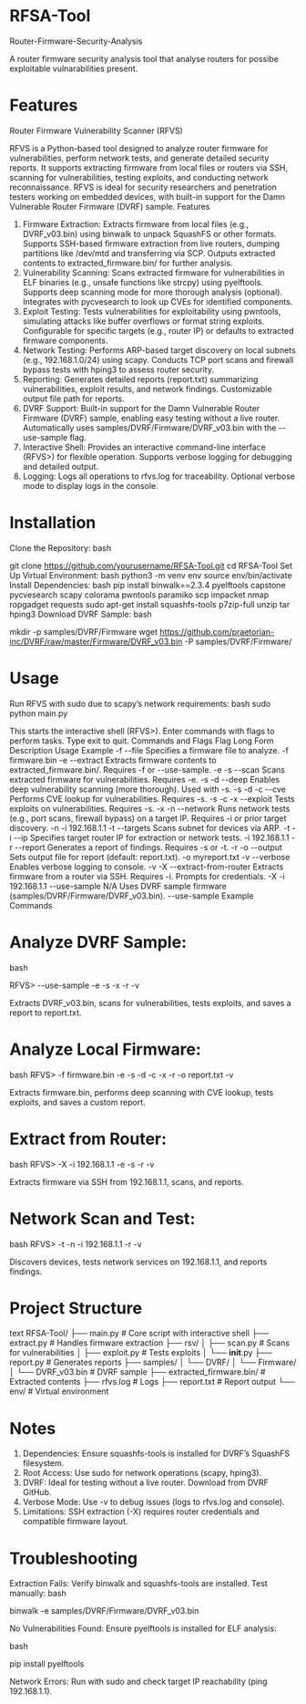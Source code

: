 # RFSA-Tool

Router-Firmware-Security-Analysis

A router firmware security analysis tool that analyse routers for possibe exploitable vulnarabilities present.

# Features

Router Firmware Vulnerability Scanner (RFVS)

RFVS is a Python-based tool designed to analyze router firmware for vulnerabilities, perform network tests, and generate detailed security reports. It supports extracting firmware from local files or routers via SSH, scanning for vulnerabilities, testing exploits, and conducting network reconnaissance. RFVS is ideal for security researchers and penetration testers working on embedded devices, with built-in support for the Damn Vulnerable Router Firmware (DVRF) sample.
Features

 1.  Firmware Extraction:
        Extracts firmware from local files (e.g., DVRF_v03.bin) using binwalk to unpack SquashFS or other formats.
        Supports SSH-based firmware extraction from live routers, dumping partitions like /dev/mtd and transferring via SCP.
        Outputs extracted contents to extracted_firmware.bin/ for further analysis.
  2. Vulnerability Scanning:
        Scans extracted firmware for vulnerabilities in ELF binaries (e.g., unsafe functions like strcpy) using pyelftools.
        Supports deep scanning mode for more thorough analysis (optional).
        Integrates with pycvesearch to look up CVEs for identified components.
  3. Exploit Testing:
        Tests vulnerabilities for exploitability using pwntools, simulating attacks like buffer overflows or format string exploits.
        Configurable for specific targets (e.g., router IP) or defaults to extracted firmware components.
  4. Network Testing:
        Performs ARP-based target discovery on local subnets (e.g., 192.168.1.0/24) using scapy.
        Conducts TCP port scans and firewall bypass tests with hping3 to assess router security.
  5. Reporting:
        Generates detailed reports (report.txt) summarizing vulnerabilities, exploit results, and network findings.
        Customizable output file path for reports.
  6. DVRF Support:
        Built-in support for the Damn Vulnerable Router Firmware (DVRF) sample, enabling easy testing without a live router.
        Automatically uses samples/DVRF/Firmware/DVRF_v03.bin with the --use-sample flag.
  7. Interactive Shell:
        Provides an interactive command-line interface (RFVS>) for flexible operation.
        Supports verbose logging for debugging and detailed output.
  8. Logging:
        Logs all operations to rfvs.log for traceability.
        Optional verbose mode to display logs in the console.

# Installation

  Clone the Repository:
  bash

git clone https://github.com/yourusername/RFSA-Tool.git
cd RFSA-Tool
Set Up Virtual Environment:
bash
python3 -m venv env
source env/bin/activate
Install Dependencies:
bash
pip install binwalk==2.3.4 pyelftools capstone pycvesearch scapy colorama pwntools paramiko scp impacket nmap ropgadget requests
sudo apt-get install squashfs-tools p7zip-full unzip tar hping3
Download DVRF Sample:
bash

  mkdir -p samples/DVRF/Firmware
  wget https://github.com/praetorian-inc/DVRF/raw/master/Firmware/DVRF_v03.bin -P samples/DVRF/Firmware/

# Usage

Run RFVS with sudo due to scapy’s network requirements:
bash
sudo python main.py

This starts the interactive shell (RFVS>). Enter commands with flags to perform tasks. Type exit to quit.
Commands and Flags
Flag	Long Form	Description	Usage Example
-f	--file	Specifies a firmware file to analyze.	-f firmware.bin
-e	--extract	Extracts firmware contents to extracted_firmware.bin/. Requires -f or --use-sample.	-e
-s	--scan	Scans extracted firmware for vulnerabilities. Requires -e.	-s
-d	--deep	Enables deep vulnerability scanning (more thorough). Used with -s.	-s -d
-c	--cve	Performs CVE lookup for vulnerabilities. Requires -s.	-s -c
-x	--exploit	Tests exploits on vulnerabilities. Requires -s.	-x
-n	--network	Runs network tests (e.g., port scans, firewall bypass) on a target IP. Requires -i or prior target discovery.	-n -i 192.168.1.1
-t	--targets	Scans subnet for devices via ARP.	-t
-i	--ip	Specifies target router IP for extraction or network tests.	-i 192.168.1.1
-r	--report	Generates a report of findings. Requires -s or -t.	-r
-o	--output	Sets output file for report (default: report.txt).	-o myreport.txt
-v	--verbose	Enables verbose logging to console.	-v
-X	--extract-from-router	Extracts firmware from a router via SSH. Requires -i. Prompts for credentials.	-X -i 192.168.1.1
--use-sample	N/A	Uses DVRF sample firmware (samples/DVRF/Firmware/DVRF_v03.bin).	--use-sample
Example Commands

  # Analyze DVRF Sample:
  bash

RFVS> --use-sample -e -s -x -r -v

  Extracts DVRF_v03.bin, scans for vulnerabilities, tests exploits, and saves a report to report.txt.

# Analyze Local Firmware:
bash
RFVS> -f firmware.bin -e -s -d -c -x -r -o report.txt -v

  Extracts firmware.bin, performs deep scanning with CVE lookup, tests exploits, and saves a custom report.

# Extract from Router:
bash
RFVS> -X -i 192.168.1.1 -e -s -r -v

  Extracts firmware via SSH from 192.168.1.1, scans, and reports.

# Network Scan and Test:
bash
RFVS> -t -n -i 192.168.1.1 -r -v

  Discovers devices, tests network services on 192.168.1.1, and reports findings.

# Project Structure
text
RFSA-Tool/
├── main.py              # Core script with interactive shell
├── extract.py           # Handles firmware extraction
├── rsv/
│   ├── scan.py         # Scans for vulnerabilities
│   ├── exploit.py      # Tests exploits
│   └── __init__.py
├── report.py            # Generates reports
├── samples/
│   └── DVRF/
│       └── Firmware/
│           └── DVRF_v03.bin  # DVRF sample
├── extracted_firmware.bin/  # Extracted contents
├── rfvs.log             # Logs
├── report.txt           # Report output
└── env/                 # Virtual environment

# Notes

   1. Dependencies: Ensure squashfs-tools is installed for DVRF’s SquashFS filesystem.
   2. Root Access: Use sudo for network operations (scapy, hping3).
   3. DVRF: Ideal for testing without a live router. Download from DVRF GitHub.
   4. Verbose Mode: Use -v to debug issues (logs to rfvs.log and console).
   5. Limitations: SSH extraction (-X) requires router credentials and compatible firmware layout.

# Troubleshooting

   Extraction Fails: Verify binwalk and squashfs-tools are installed. Test manually:
   bash

binwalk -e samples/DVRF/Firmware/DVRF_v03.bin

No Vulnerabilities Found: Ensure pyelftools is installed for ELF analysis:

bash

pip install pyelftools

Network Errors: Run with sudo and check target IP reachability (ping 192.168.1.1).

